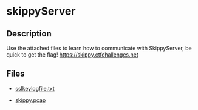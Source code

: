 # skippyServer

## Description

Use the attached files to learn how to communicate with SkippyServer, be quick to get the flag!
https://skippy.ctfchallenges.net

## Files

* [sslkeylogfile.txt](files/sslkeylogfile.txt)

* [skippy.pcap](files/skippy.pcap)


